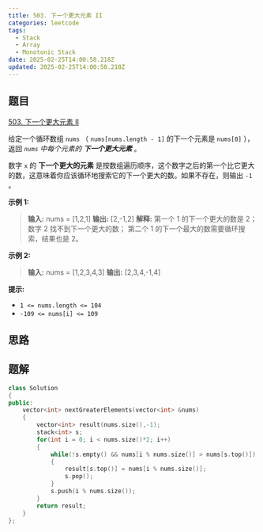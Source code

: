 ```yaml
---
title: 503. 下一个更大元素 II
categories: leetcode
tags: 
  - Stack
  - Array
  - Monotonic Stack
date: 2025-02-25T14:00:58.218Z
updated: 2025-02-25T14:00:58.218Z
---
```


<!--more-->

## 题目

[503. 下一个更大元素 II](https://leetcode.cn/problems/next-greater-element-ii)

给定一个循环数组 `nums` （ `nums[nums.length - 1]` 的下一个元素是 `nums[0]` ），返回 _`nums`
中每个元素的 **下一个更大元素**_ 。

数字 `x` 的 **下一个更大的元素**
是按数组遍历顺序，这个数字之后的第一个比它更大的数，这意味着你应该循环地搜索它的下一个更大的数。如果不存在，则输出 `-1` 。



**示例 1:**

> 
> 
> **输入:** nums = [1,2,1]
> **输出:** [2,-1,2]
> **解释:** 第一个 1 的下一个更大的数是 2；
> 数字 2 找不到下一个更大的数；
> 第二个 1 的下一个最大的数需要循环搜索，结果也是 2。
> 

**示例 2:**

> 
> 
> **输入:** nums = [1,2,3,4,3]
> **输出:** [2,3,4,-1,4]
> 



**提示:**

  * `1 <= nums.length <= 104`
  * `-109 <= nums[i] <= 109`



## 思路


## 题解

```cpp
class Solution
{
public:
    vector<int> nextGreaterElements(vector<int> &nums)
    {
        vector<int> result(nums.size(),-1);
        stack<int> s;
        for(int i = 0; i < nums.size()*2; i++)
        {
            while(!s.empty() && nums[i % nums.size()] > nums[s.top()])
            {
                result[s.top()] = nums[i % nums.size()];
                s.pop();
            }
            s.push(i % nums.size());
        }    
        return result;
    }
};
```
